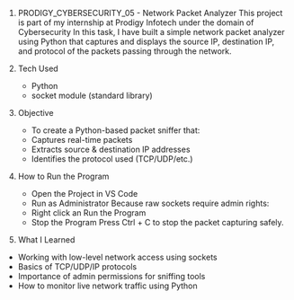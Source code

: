 1. PRODIGY_CYBERSECURITY_05 - Network Packet Analyzer
    This project is part of my internship at Prodigy Infotech under the domain of Cybersecurity In this task, I have built a simple network packet analyzer using Python that captures and displays the source IP, destination IP, and protocol of the packets passing through the network.

2. Tech Used
   - Python
   - socket module (standard library)
  
3. Objective
   - To create a Python-based packet sniffer that:
   - Captures real-time packets
   - Extracts source & destination IP addresses
   - Identifies the protocol used (TCP/UDP/etc.)

4. How to Run the Program
   - Open the Project in VS Code
   - Run as Administrator Because raw sockets require admin rights:
   - Right click an Run the Program
   - Stop the Program Press Ctrl + C to stop the packet capturing safely.

5.  What I Learned
   - Working with low-level network access using sockets
   - Basics of TCP/UDP/IP protocols
   - Importance of admin permissions for sniffing tools
   - How to monitor live network traffic using Python

